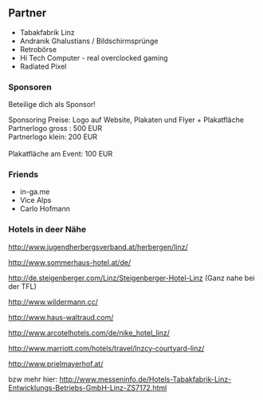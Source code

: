 ## Partner

* Tabakfabrik Linz
* Andranik Ghalustians / Bildschirmsprünge
* Retrobörse
* Hi Tech Computer - real overclocked gaming
* Radiated Pixel

### Sponsoren

Beteilige dich als Sponsor!

Sponsoring Preise:
Logo auf Website, Plakaten und Flyer + Plakatfläche<br/>
Partnerlogo gross : 500 EUR<br/>
Partnerlogo klein: 200 EUR<br/>
<br/>
Plakatfläche am Event: 100 EUR<br/>

### Friends
* in-ga.me
* Vice Alps
* Carlo Hofmann

### Hotels in deer Nähe
http://www.jugendherbergsverband.at/herbergen/linz/

http://www.sommerhaus-hotel.at/de/

http://de.steigenberger.com/Linz/Steigenberger-Hotel-Linz
(Ganz nahe bei der TFL)

http://www.wildermann.cc/

http://www.haus-waltraud.com/

http://www.arcotelhotels.com/de/nike_hotel_linz/

http://www.marriott.com/hotels/travel/lnzcy-courtyard-linz/

http://www.prielmayerhof.at/

bzw mehr hier:
http://www.messeninfo.de/Hotels-Tabakfabrik-Linz-Entwicklungs-Betriebs-GmbH-Linz-ZS7172.html

